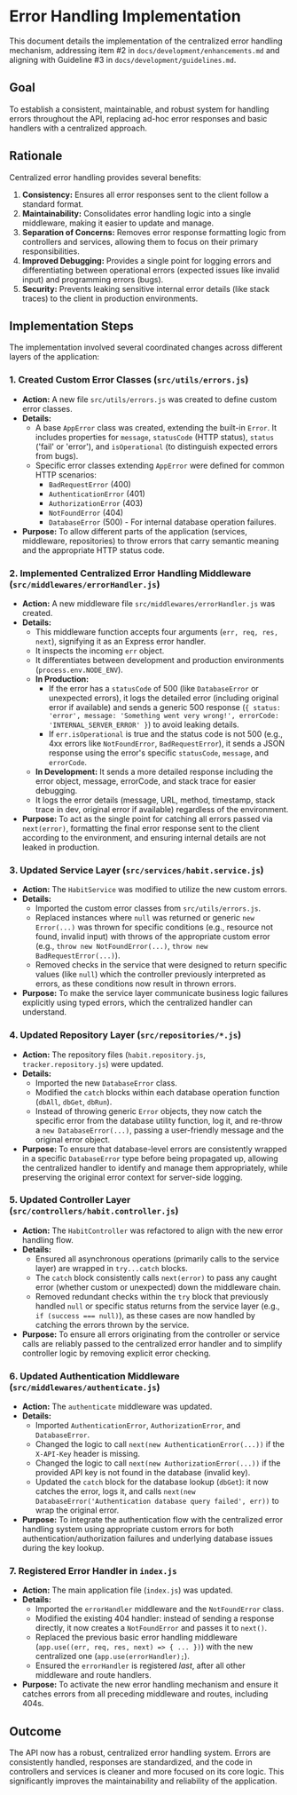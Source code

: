 # Error Handling Implementation

This document details the implementation of the centralized error handling mechanism, addressing item #2 in `docs/development/enhancements.md` and aligning with Guideline #3 in `docs/development/guidelines.md`.

## Goal

To establish a consistent, maintainable, and robust system for handling errors throughout the API, replacing ad-hoc error responses and basic handlers with a centralized approach.

## Rationale

Centralized error handling provides several benefits:

1.  **Consistency:** Ensures all error responses sent to the client follow a standard format.
2.  **Maintainability:** Consolidates error handling logic into a single middleware, making it easier to update and manage.
3.  **Separation of Concerns:** Removes error response formatting logic from controllers and services, allowing them to focus on their primary responsibilities.
4.  **Improved Debugging:** Provides a single point for logging errors and differentiating between operational errors (expected issues like invalid input) and programming errors (bugs).
5.  **Security:** Prevents leaking sensitive internal error details (like stack traces) to the client in production environments.

## Implementation Steps

The implementation involved several coordinated changes across different layers of the application:

### 1. Created Custom Error Classes (`src/utils/errors.js`)

- **Action:** A new file `src/utils/errors.js` was created to define custom error classes.
- **Details:**
  - A base `AppError` class was created, extending the built-in `Error`. It includes properties for `message`, `statusCode` (HTTP status), `status` ('fail' or 'error'), and `isOperational` (to distinguish expected errors from bugs).
  - Specific error classes extending `AppError` were defined for common HTTP scenarios:
    - `BadRequestError` (400)
    - `AuthenticationError` (401)
    - `AuthorizationError` (403)
    - `NotFoundError` (404)
    - `DatabaseError` (500) - For internal database operation failures.
- **Purpose:** To allow different parts of the application (services, middleware, repositories) to throw errors that carry semantic meaning and the appropriate HTTP status code.

### 2. Implemented Centralized Error Handling Middleware (`src/middlewares/errorHandler.js`)

- **Action:** A new middleware file `src/middlewares/errorHandler.js` was created.
- **Details:**
  - This middleware function accepts four arguments (`err, req, res, next`), signifying it as an Express error handler.
  - It inspects the incoming `err` object.
  - It differentiates between development and production environments (`process.env.NODE_ENV`).
  - **In Production:**
    - If the error has a `statusCode` of 500 (like `DatabaseError` or unexpected errors), it logs the detailed error (including original error if available) and sends a generic 500 response (`{ status: 'error', message: 'Something went very wrong!', errorCode: 'INTERNAL_SERVER_ERROR' }`) to avoid leaking details.
    - If `err.isOperational` is true and the status code is not 500 (e.g., 4xx errors like `NotFoundError`, `BadRequestError`), it sends a JSON response using the error's specific `statusCode`, `message`, and `errorCode`.
  - **In Development:** It sends a more detailed response including the error object, message, errorCode, and stack trace for easier debugging.
  - It logs the error details (message, URL, method, timestamp, stack trace in dev, original error if available) regardless of the environment.
- **Purpose:** To act as the single point for catching all errors passed via `next(error)`, formatting the final error response sent to the client according to the environment, and ensuring internal details are not leaked in production.

### 3. Updated Service Layer (`src/services/habit.service.js`)

- **Action:** The `HabitService` was modified to utilize the new custom errors.
- **Details:**
  - Imported the custom error classes from `src/utils/errors.js`.
  - Replaced instances where `null` was returned or generic `new Error(...)` was thrown for specific conditions (e.g., resource not found, invalid input) with throws of the appropriate custom error (e.g., `throw new NotFoundError(...)`, `throw new BadRequestError(...)`).
  - Removed checks in the service that were designed to return specific values (like `null`) which the controller previously interpreted as errors, as these conditions now result in thrown errors.
- **Purpose:** To make the service layer communicate business logic failures explicitly using typed errors, which the centralized handler can understand.

### 4. Updated Repository Layer (`src/repositories/*.js`)

- **Action:** The repository files (`habit.repository.js`, `tracker.repository.js`) were updated.
- **Details:**
  - Imported the new `DatabaseError` class.
  - Modified the `catch` blocks within each database operation function (`dbAll`, `dbGet`, `dbRun`).
  - Instead of throwing generic `Error` objects, they now catch the specific error from the database utility function, log it, and re-throw a `new DatabaseError(...)`, passing a user-friendly message and the original error object.
- **Purpose:** To ensure that database-level errors are consistently wrapped in a specific `DatabaseError` type before being propagated up, allowing the centralized handler to identify and manage them appropriately, while preserving the original error context for server-side logging.

### 5. Updated Controller Layer (`src/controllers/habit.controller.js`)

- **Action:** The `HabitController` was refactored to align with the new error handling flow.
- **Details:**
  - Ensured all asynchronous operations (primarily calls to the service layer) are wrapped in `try...catch` blocks.
  - The `catch` block consistently calls `next(error)` to pass any caught error (whether custom or unexpected) down the middleware chain.
  - Removed redundant checks within the `try` block that previously handled `null` or specific status returns from the service layer (e.g., `if (success === null)`), as these cases are now handled by catching the errors thrown by the service.
- **Purpose:** To ensure all errors originating from the controller or service calls are reliably passed to the centralized error handler and to simplify controller logic by removing explicit error checking.

### 6. Updated Authentication Middleware (`src/middlewares/authenticate.js`)

- **Action:** The `authenticate` middleware was updated.
- **Details:**
  - Imported `AuthenticationError`, `AuthorizationError`, and `DatabaseError`.
  - Changed the logic to call `next(new AuthenticationError(...))` if the `X-API-Key` header is missing.
  - Changed the logic to call `next(new AuthorizationError(...))` if the provided API key is not found in the database (invalid key).
  - Updated the `catch` block for the database lookup (`dbGet`): it now catches the error, logs it, and calls `next(new DatabaseError('Authentication database query failed', err))` to wrap the original error.
- **Purpose:** To integrate the authentication flow with the centralized error handling system using appropriate custom errors for both authentication/authorization failures and underlying database issues during the key lookup.

### 7. Registered Error Handler in `index.js`

- **Action:** The main application file (`index.js`) was updated.
- **Details:**
  - Imported the `errorHandler` middleware and the `NotFoundError` class.
  - Modified the existing 404 handler: instead of sending a response directly, it now creates a `NotFoundError` and passes it to `next()`.
  - Replaced the previous basic error handling middleware (`app.use((err, req, res, next) => { ... })`) with the new centralized one (`app.use(errorHandler);`).
  - Ensured the `errorHandler` is registered _last_, after all other middleware and route handlers.
- **Purpose:** To activate the new error handling mechanism and ensure it catches errors from all preceding middleware and routes, including 404s.

## Outcome

The API now has a robust, centralized error handling system. Errors are consistently handled, responses are standardized, and the code in controllers and services is cleaner and more focused on its core logic. This significantly improves the maintainability and reliability of the application.
